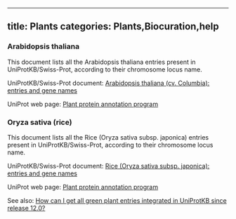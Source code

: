 
---
title: Plants
categories: Plants,Biocuration,help
---

### Arabidopsis thaliana

This document lists all the Arabidopsis thaliana entries present in UniProtKB/Swiss-Prot, according to their chromosome locus name.

UniProtKB/Swiss-Prot document: [Arabidopsis thaliana (cv. Columbia): entries and gene names](http://www.uniprot.org/docs/arath)  
  
UniProt web page: [Plant protein annotation program](http://www.uniprot.org/program/Plants)

### Oryza sativa (rice)

This document lists all the Rice (Oryza sativa subsp. japonica) entries present in UniProtKB/Swiss-Prot, according to their chromosome locus name.

UniProtKB/Swiss-Prot document: [Rice (Oryza sativa subsp. japonica): entries and gene names](http://www.uniprot.org/docs/rice)  
  
UniProt web page: [Plant protein annotation program](http://www.uniprot.org/program/Plants)

See also: [How can I get all green plant entries integrated in UniProtKB since release 12.0?](http://www.uniprot.org/help/entries%5Fsince%5Frel%5Fx)
        